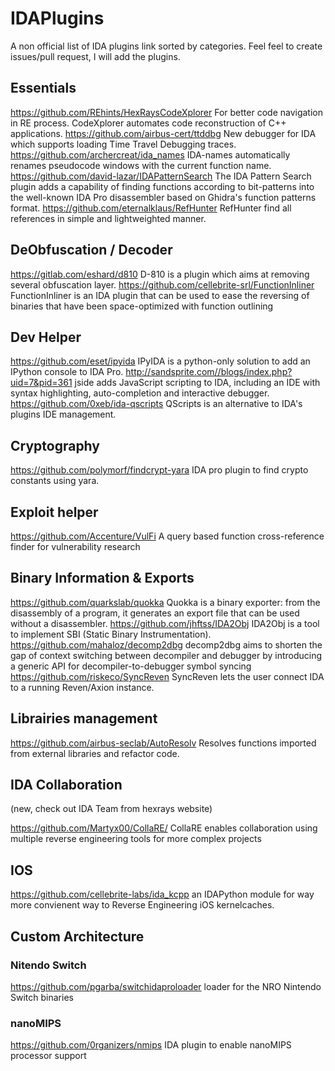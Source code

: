 
# IDAPlugins
A non official list of IDA plugins link sorted by categories. Feel feel to create issues/pull request, I will add the plugins. 

## Essentials

https://github.com/REhints/HexRaysCodeXplorer For better code navigation in RE process. CodeXplorer automates code reconstruction of C++ applications.
https://github.com/airbus-cert/ttddbg New debugger for IDA which supports loading Time Travel Debugging traces.
https://github.com/archercreat/ida_names IDA-names automatically renames pseudocode windows with the current function name.
https://github.com/david-lazar/IDAPatternSearch The IDA Pattern Search plugin adds a capability of finding functions according to bit-patterns into the well-known IDA Pro disassembler based on Ghidra's function patterns format.
https://github.com/eternalklaus/RefHunter RefHunter find all references in simple and lightweighted manner. 

## DeObfuscation / Decoder
https://gitlab.com/eshard/d810 D-810 is a plugin which aims at removing several obfuscation layer.
https://github.com/cellebrite-srl/FunctionInliner FunctionInliner is an IDA plugin that can be used to ease the reversing of binaries that have been space-optimized with function outlining

## Dev Helper

https://github.com/eset/ipyida IPyIDA is a python-only solution to add an IPython console to IDA Pro.
http://sandsprite.com//blogs/index.php?uid=7&pid=361 jside adds JavaScript scripting to IDA, including an IDE with syntax highlighting, auto-completion and interactive debugger.
https://github.com/0xeb/ida-qscripts QScripts is an alternative to IDA's plugins IDE management.

## Cryptography

https://github.com/polymorf/findcrypt-yara IDA pro plugin to find crypto constants using yara.

## Exploit helper

https://github.com/Accenture/VulFi A query based function cross-reference finder for vulnerability research

## Binary Information & Exports

https://github.com/quarkslab/quokka Quokka is a binary exporter: from the disassembly of a program, it generates an export file that can be used without a disassembler.
https://github.com/jhftss/IDA2Obj IDA2Obj is a tool to implement SBI (Static Binary Instrumentation).
https://github.com/mahaloz/decomp2dbg decomp2dbg aims to shorten the gap of context switching between decompiler and debugger by introducing a generic API for decompiler-to-debugger symbol syncing
https://github.com/riskeco/SyncReven SyncReven lets the user connect IDA to a running Reven/Axion instance.

## Librairies management

https://github.com/airbus-seclab/AutoResolv Resolves functions imported from external libraries and refactor code.

## IDA Collaboration
(new, check out IDA Team from hexrays website)

https://github.com/Martyx00/CollaRE/ CollaRE enables collaboration using multiple reverse engineering tools for more complex projects

## IOS

https://github.com/cellebrite-labs/ida_kcpp an IDAPython module for way more convienent way to Reverse Engineering iOS kernelcaches.

## Custom Architecture
### Nitendo Switch

https://github.com/pgarba/switchidaproloader loader for the NRO Nintendo Switch binaries

### nanoMIPS

https://github.com/0rganizers/nmips IDA plugin to enable nanoMIPS processor support
